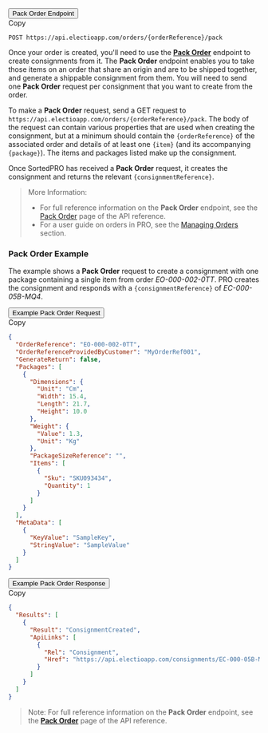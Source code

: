 <div class="tab">
    <button class="staticTabButton">Pack Order Endpoint</button>
    <div class="copybutton" onclick="CopyToClipboard(this, 'packOrderEndpoint')"><span class='glyphicon glyphicon-copy'></span><span class='copy'>Copy</span></div>
</div>

<div id="packOrderEndpoint" class="staticTabContent" onclick="CopyToClipboard(this, 'packOrderEndpoint')">

   ```
   POST https://api.electioapp.com/orders/{orderReference}/pack
   ```

</div>

Once your order is created, you'll need to use the **[Pack Order](https://docs.electioapp.com/#/api/PackOrder)** endpoint to create consignments from it. The **Pack Order** endpoint enables you to take those items on an order that share an origin and are to be shipped together, and generate a shippable consignment from them. You will need to send one **Pack Order** request per consignment that you want to create from the order.

To make a **Pack Order** request, send a GET request to `https://api.electioapp.com/orders/{orderReference}/pack`. The body of the request can contain various properties that are used when creating the consignment, but at a minimum should contain the `{orderReference}` of the associated order and details of at least one `{item}` (and its accompanying `{package}`). The items and packages listed make up the consignment.

Once SortedPRO has received a **Pack Order** request, it creates the consignment and returns the relevant `{consignmentReference}`.

> <span class="note-header">More Information:</span>
> * For full reference information on the **Pack Order** endpoint, see the [Pack Order](https://docs.electioapp.com/#/api/PackOrder) page of the API reference.
> * For a user guide on orders in PRO, see the [Managing Orders](/pro/api/help/managing_orders.html) section.

### Pack Order Example

The example shows a **Pack Order** request to create a consignment with one package containing a single item from order _EO-000-002-0TT_. PRO creates the consignment and responds with a `{consignmentReference}` of _EC-000-05B-MQ4_.

<div class="tab">
    <button class="staticTabButton">Example Pack Order Request</button>
    <div class="copybutton" onclick="CopyToClipboard(this, 'packOrderRequest')"><span class='glyphicon glyphicon-copy'></span><span class='copy'>Copy</span></div>
</div>

<div id="packOrderRequest" class="staticTabContent" onclick="CopyToClipboard(this, 'packOrderRequest')">

  ```json
  {
    "OrderReference": "EO-000-002-0TT",
    "OrderReferenceProvidedByCustomer": "MyOrderRef001",
    "GenerateReturn": false,
    "Packages": [
      {
        "Dimensions": {
          "Unit": "Cm",
          "Width": 15.4,
          "Length": 21.7,
          "Height": 10.0
        },
        "Weight": {
          "Value": 1.3,
          "Unit": "Kg"
        },
        "PackageSizeReference": "",
        "Items": [
          {
            "Sku": "SKU093434",
            "Quantity": 1
          }
        ]
      }
    ],
    "MetaData": [
      {
        "KeyValue": "SampleKey",
        "StringValue": "SampleValue"
      }
    ]
  }
  ```

</div>   

<div class="tab">
    <button class="staticTabButton">Example Pack Order Response</button>
    <div class="copybutton" onclick="CopyToClipboard(this, 'packOrderResponse')"><span class='glyphicon glyphicon-copy'></span><span class='copy'>Copy</span></div>
</div>

<div id="packOrderResponse" class="staticTabContent" onclick="CopyToClipboard(this, 'packOrderResponse')">

```json
{
  "Results": [
    {
      "Result": "ConsignmentCreated",
      "ApiLinks": [
        {
          "Rel": "Consignment",
          "Href": "https://api.electioapp.com/consignments/EC-000-05B-MQ4"
        }
      ]
    }
  ]
}
```

</div>

> <span class="note-header">Note:</span>
>  For full reference information on the <strong>Pack Order</strong> endpoint, see the <strong><a href="https://docs.electioapp.com/#/api/PackOrder">Pack Order</a></strong> page of the API reference.


